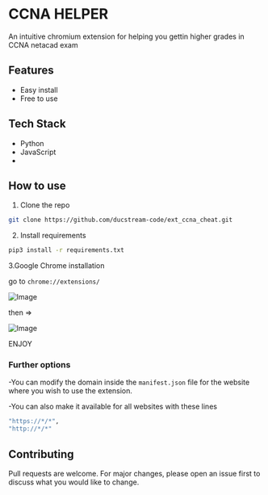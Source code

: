 
# CCNA HELPER
An intuitive chromium extension for helping you gettin higher grades in CCNA netacad exam

## Features
- Easy install
- Free to use

## Tech Stack
- Python
- JavaScript
- 

## How to use
1. Clone the repo
``` bash
git clone https://github.com/ducstream-code/ext_ccna_cheat.git
```

2. Install requirements
``` bash
pip3 install -r requirements.txt
```

3.Google Chrome installation

go to  ```chrome://extensions/ ``` 


![Image](https://cdnblog.webkul.com/blog/wp-content/uploads/2019/07/15065714/3-2.png)

then =>

![Image](https://cdnblog.webkul.com/blog/wp-content/uploads/2019/07/15065849/4-3.png)

ENJOY

### Further options

-You can modify the domain inside the ```manifest.json``` file for the website where you wish to use the extension.

 -You can also make it available for all websites with these lines 
``` bash 
"https://*/*",
"http://*/*" 
```       

## Contributing
Pull requests are welcome. For major changes, please open an issue first to discuss what you would like to change.


  